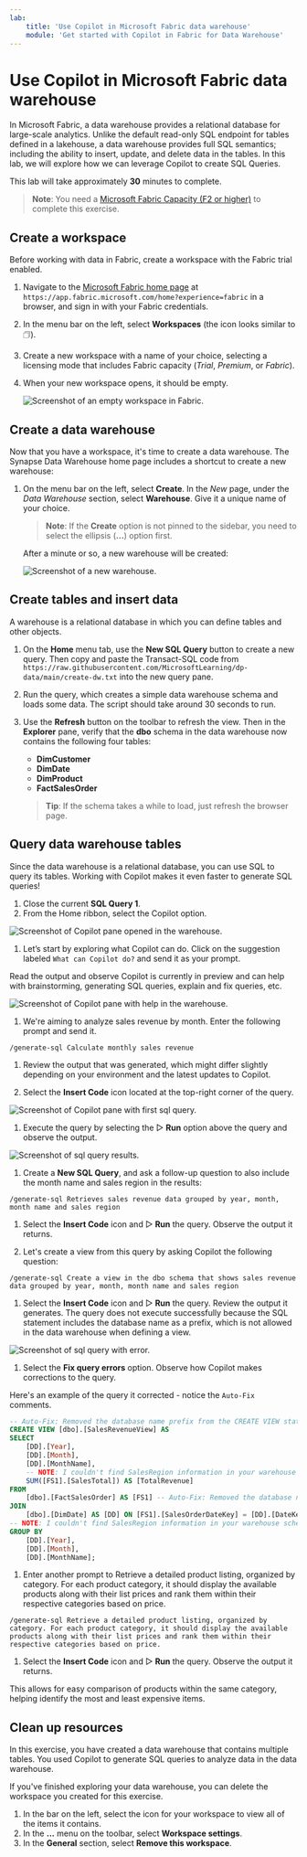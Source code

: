 ```yaml
---
lab:
    title: 'Use Copilot in Microsoft Fabric data warehouse'
    module: 'Get started with Copilot in Fabric for Data Warehouse'
---
```


# Use Copilot in Microsoft Fabric data warehouse

In Microsoft Fabric, a data warehouse provides a relational database for large-scale analytics. Unlike the default read-only SQL endpoint for tables defined in a lakehouse, a data warehouse provides full SQL semantics; including the ability to insert, update, and delete data in the tables. In this lab, we will explore how we can leverage Copilot to create SQL Queries.

This lab will take approximately **30** minutes to complete.

> **Note**: You need a [Microsoft Fabric Capacity (F2 or higher)](https://learn.microsoft.com/fabric/fundamentals/copilot-enable-fabric) to complete this exercise.

## Create a workspace

Before working with data in Fabric, create a workspace with the Fabric trial enabled.

1. Navigate to the [Microsoft Fabric home page](https://app.fabric.microsoft.com/home?experience=fabric) at `https://app.fabric.microsoft.com/home?experience=fabric` in a browser, and sign in with your Fabric credentials.
1. In the menu bar on the left, select **Workspaces** (the icon looks similar to &#128455;).
1. Create a new workspace with a name of your choice, selecting a licensing mode that includes Fabric capacity (*Trial*, *Premium*, or *Fabric*).
1. When your new workspace opens, it should be empty.

    ![Screenshot of an empty workspace in Fabric.](./Images/new-workspace.png)

## Create a data warehouse

Now that you have a workspace, it's time to create a data warehouse. The Synapse Data Warehouse home page includes a shortcut to create a new warehouse:

1. On the menu bar on the left, select **Create**. In the *New* page, under the *Data Warehouse* section, select **Warehouse**. Give it a unique name of your choice.

    >**Note**: If the **Create** option is not pinned to the sidebar, you need to select the ellipsis (**...**) option first.

    After a minute or so, a new warehouse will be created:

    ![Screenshot of a new warehouse.](./Images/new-data-warehouse2.png)

## Create tables and insert data

A warehouse is a relational database in which you can define tables and other objects.

1. On the **Home** menu tab, use the **New SQL Query** button to create a new query. Then copy and paste the Transact-SQL code from `https://raw.githubusercontent.com/MicrosoftLearning/dp-data/main/create-dw.txt` into the new query pane.
1. Run the query, which creates a simple data warehouse schema and loads some data. The script should take around 30 seconds to run.
1. Use the **Refresh** button on the toolbar to refresh the view. Then in the **Explorer** pane, verify that the **dbo** schema in the data warehouse now contains the following four tables:
    - **DimCustomer**
    - **DimDate**
    - **DimProduct**
    - **FactSalesOrder**

    > **Tip**: If the schema takes a while to load, just refresh the browser page.

## Query data warehouse tables

Since the data warehouse is a relational database, you can use SQL to query its tables. Working with Copilot makes it even faster to generate SQL queries!

1. Close the current **SQL Query 1**.
1. From the Home ribbon, select the Copilot option.

![Screenshot of Copilot pane opened in the warehouse.](./Images/copilot-fabric-data-warehouse-start.png)

1. Let’s start by exploring what Copilot can do. Click on the suggestion labeled `What can Copilot do?` and send it as your prompt.

Read the output and observe Copilot is currently in preview and can help with brainstorming, generating SQL queries, explain and fix queries, etc.

![Screenshot of Copilot pane with help in the warehouse.](./Images/copilot-fabric-data-warehouse-pane.png)

1. We're aiming to analyze sales revenue by month. Enter the following prompt and send it.

```
/generate-sql Calculate monthly sales revenue
```

1. Review the output that was generated, which might differ slightly depending on your environment and the latest updates to Copilot. 

1. Select the **Insert Code** icon located at the top-right corner of the query.

![Screenshot of Copilot pane with first sql query.](./Images/copilot-fabric-data-warehouse-sql-1.png)

1. Execute the query by selecting the ▷ **Run** option above the query and observe the output.

![Screenshot of sql query results.](./Images/copilot-fabric-data-warehouse-sql-1-results.png)

1. Create a **New SQL Query**, and ask a follow-up question to also include the month name and sales region in the results:

```
/generate-sql Retrieves sales revenue data grouped by year, month, month name and sales region
```

1. Select the **Insert Code** icon and ▷ **Run** the query. Observe the output it returns.

1. Let's create a view from this query by asking Copilot the following question:

```
/generate-sql Create a view in the dbo schema that shows sales revenue data grouped by year, month, month name and sales region
```

1. Select the **Insert Code** icon and ▷ **Run** the query. Review the output it generates. The query does not execute successfully because the SQL statement includes the database name as a prefix, which is not allowed in the data warehouse when defining a view.

![Screenshot of sql query with error.](./Images/copilot-fabric-data-warehouse-view-error.png)

1. Select the **Fix query errors** option. Observe how Copilot makes corrections to the query.

Here's an example of the query it corrected - notice the `Auto-Fix` comments.

```sql
-- Auto-Fix: Removed the database name prefix from the CREATE VIEW statement
CREATE VIEW [dbo].[SalesRevenueView] AS
SELECT 
    [DD].[Year],
    [DD].[Month],
    [DD].[MonthName],
    -- NOTE: I couldn't find SalesRegion information in your warehouse schema
    SUM([FS1].[SalesTotal]) AS [TotalRevenue]
FROM 
    [dbo].[FactSalesOrder] AS [FS1] -- Auto-Fix: Removed the database name prefix
JOIN 
    [dbo].[DimDate] AS [DD] ON [FS1].[SalesOrderDateKey] = [DD].[DateKey] -- Auto-Fix: Removed the database name prefix
-- NOTE: I couldn't find SalesRegion information in your warehouse schema
GROUP BY 
    [DD].[Year],
    [DD].[Month],
    [DD].[MonthName]; 
```

1. Enter another prompt to Retrieve a detailed product listing, organized by category. For each product category, it should display the available products along with their list prices and rank them within their respective categories based on price. 

```
/generate-sql Retrieve a detailed product listing, organized by category. For each product category, it should display the available products along with their list prices and rank them within their respective categories based on price. 
```

1. Select the **Insert Code** icon and ▷ **Run** the query. Observe the output it returns.

This allows for easy comparison of products within the same category, helping identify the most and least expensive items.

## Clean up resources

In this exercise, you have created a data warehouse that contains multiple tables. You used Copilot to generate SQL queries to analyze data in the data warehouse.

If you've finished exploring your data warehouse, you can delete the workspace you created for this exercise.

1. In the bar on the left, select the icon for your workspace to view all of the items it contains.
2. In the **...** menu on the toolbar, select **Workspace settings**.
3. In the **General** section, select **Remove this workspace**.
